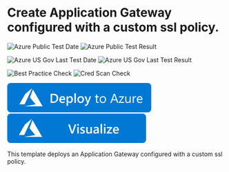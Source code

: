# Create Application Gateway configured with a custom ssl policy.

![Azure Public Test Date](https://azurequickstartsservice.blob.core.windows.net/badges/201-application-gateway-sslpolicy-custom/PublicLastTestDate.svg)
![Azure Public Test Result](https://azurequickstartsservice.blob.core.windows.net/badges/201-application-gateway-sslpolicy-custom/PublicDeployment.svg)

![Azure US Gov Last Test Date](https://azurequickstartsservice.blob.core.windows.net/badges/201-application-gateway-sslpolicy-custom/FairfaxLastTestDate.svg)
![Azure US Gov Last Test Result](https://azurequickstartsservice.blob.core.windows.net/badges/201-application-gateway-sslpolicy-custom/FairfaxDeployment.svg)

![Best Practice Check](https://azurequickstartsservice.blob.core.windows.net/badges/201-application-gateway-sslpolicy-custom/BestPracticeResult.svg)
![Cred Scan Check](https://azurequickstartsservice.blob.core.windows.net/badges/201-application-gateway-sslpolicy-custom/CredScanResult.svg)

[![Deploy To Azure](https://raw.githubusercontent.com/Azure/azure-quickstart-templates/master/1-CONTRIBUTION-GUIDE/images/deploytoazure.svg?sanitize=true)](https://portal.azure.com/#create/Microsoft.Template/uri/https%3A%2F%2Fraw.githubusercontent.com%2FAzure%2Fazure-quickstart-templates%2Fmaster%2F201-application-gateway-sslpolicy-custom%2Fazuredeploy.json)  [![Visualize](https://raw.githubusercontent.com/Azure/azure-quickstart-templates/master/1-CONTRIBUTION-GUIDE/images/visualizebutton.svg?sanitize=true)](http://armviz.io/#/?load=https%3A%2F%2Fraw.githubusercontent.com%2FAzure%2Fazure-quickstart-templates%2Fmaster%2F201-application-gateway-sslpolicy-custom%2Fazuredeploy.json)

This template deploys an Application Gateway configured with a custom ssl policy.


